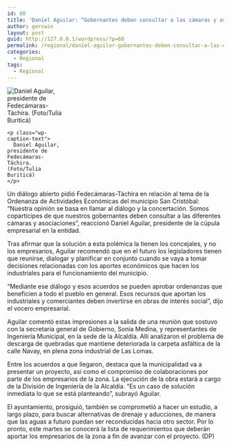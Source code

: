 ```yaml
---
id: 60
title: 'Daniel Aguilar: “Gobernantes deben consultar a las cámaras y asociaciones”'
author: gerswin
layout: post
guid: http://127.0.0.1/wordpress/?p=60
permalink: /regional/daniel-aguilar-gobernantes-deben-consultar-a-las-camaras-y-asociaciones/
categories:
  - Regional
tags:
  - Regional
---
```

<div id="content-area">
  <b></b></p> 
  
  <div class="wp-caption alignleft" id="attachment_405409" style="width: 143px">
    <img alt="Daniel Aguilar, presidente de Fedecámaras-Táchira.  (Foto/Tulia Buriticá)" class="size-medium wp-image-405409" data-recalc-dims="1" src="http://i2.wp.com/www.lanacion.com.ve/fotoedicion//2015/03/b6-DLN179604.jpg?resize=133%2C200" /> 
    
    <p class="wp-caption-text">
      Daniel Aguilar, presidente de Fedecámaras-Táchira. (Foto/Tulia Buriticá)
    </p>
  </div>
  
  <p>
    Un diálogo abierto pidió Fedecámaras-Táchira en relación al tema de la Ordenanza de Actividades Económicas del municipio San Cristóbal: “Nuestra opinión se basa en llamar al diálogo y la concertación. Somos copartícipes de que nuestros gobernantes deben consultar a las diferentes cámaras y asociaciones”, reaccionó Daniel Aguilar, presidente de la cúpula empresarial en la entidad.
  </p>
  
  <p>
    Tras afirmar que la solución a esta polémica la tienen los concejales, y no los empresarios, Aguilar recomendó que en el futuro los legisladores tienen que reunirse, dialogar y planificar en conjunto cuando se vaya a tomar decisiones relacionadas con los aportes económicos que hacen los industriales para el funcionamiento del municipio.
  </p>
  
  <p>
    “Mediante ese diálogo y esos acuerdos se pueden aprobar ordenanzas que beneficien a todo el pueblo en general. Esos recursos que aportan los industriales y comerciantes deben invertirse en obras de interés social”, dijo el vocero empresarial.
  </p></p> 
  
  <div class="alignleft">
  </div>
  
  <p>
    Aguilar comentó estas impresiones a la salida de una reunión que sostuvo con la secretaria general de Gobierno, Sonia Medina, y representantes de Ingeniería Municipal, en la sede de la Alcaldía. Allí analizaron el problema de descarga de quebradas que mantiene deteriorada la carpeta asfáltica de la calle Navay, en plena zona industrial de Las Lomas.
  </p>
  
  <p>
    Entre los acuerdos a que llegaron, destaca que la municipalidad va a presentar un proyecto, así como el compromiso de colaboraciones por parte de los empresarios de la zona. La ejecución de la obra estará a cargo de la División de Ingeniería de la Alcaldía. “Es un caso de solución inmediata lo que se está planteando”, subrayó Aguilar.
  </p>
  
  <p>
    El ayuntamiento, prosiguió, también se comprometió a hacer un estudio, a largo plazo, para buscar alternativas de drenaje y aducciones, de manera que las aguas a futuro puedan ser reconducidas hacia otro sector. Por lo pronto, este martes se conocerá la lista de requerimientos que deberán aportar los empresarios de la zona a fin de avanzar con el proyecto. (DP)
  </p>
</div>